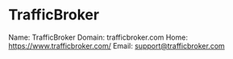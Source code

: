
# TrafficBroker

Name: TrafficBroker
Domain: trafficbroker.com
Home: https://www.trafficbroker.com/
Email: support@trafficbroker.com
